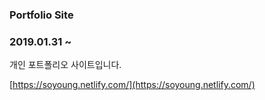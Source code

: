 ### Portfolio Site

### 2019.01.31 ~

개인 포트폴리오 사이트입니다.

[https://soyoung.netlify.com/](https://soyoung.netlify.com/)
